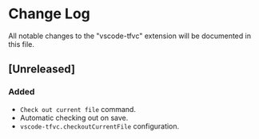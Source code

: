 # Change Log

All notable changes to the "vscode-tfvc" extension will be documented in this file.

## [Unreleased]

### Added
- `Check out current file` command.
- Automatic checking out on save.
- `vscode-tfvc.checkoutCurrentFile` configuration.
